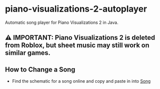 # piano-visualizations-2-autoplayer
Automatic song player for Piano Visualizations 2 in Java.

## ⚠️ IMPORTANT: Piano Visualizations 2 is deleted from Roblox, but sheet music may still work on similar games.

## How to Change a Song
* Find the schematic for a song online and copy and paste in into [Song](PianoVisualizations2/src/Song)

